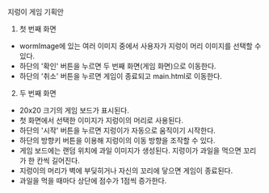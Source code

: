 지렁이 게임 기획안

1. 첫 번째 화면
- wormImage에 있는 여러 이미지 중에서 사용자가 지렁이 머리 이미지를 선택할 수 있다.
- 하단의 '확인' 버튼을 누르면 두 번째 화면(게임 화면)으로 이동한다.
- 하단의 '취소' 버튼을 누르면 게임이 종료되고 main.html로 이동한다.

2. 두 번째 화면
- 20x20 크기의 게임 보드가 표시된다.
- 첫 화면에서 선택한 이미지가 지렁이의 머리로 사용된다.
- 하단의 '시작' 버튼을 누르면 지렁이가 자동으로 움직이기 시작한다.
- 하단의 방향키 버튼을 이용해 지렁이의 이동 방향을 조작할 수 있다.
- 게임 보드에는 랜덤 위치에 과일 이미지가 생성된다. 지렁이가 과일을 먹으면 꼬리가 한 칸씩 길어진다.
- 지렁이의 머리가 벽에 부딪히거나 자신의 꼬리에 닿으면 게임이 종료된다.
- 과일을 먹을 때마다 상단에 점수가 1점씩 증가한다.